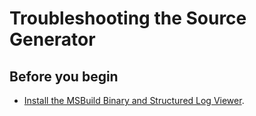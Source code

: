 # Troubleshooting the Source Generator


## Before you begin

- [Install the MSBuild Binary and Structured Log Viewer](http://msbuildlog.com/). 

##



